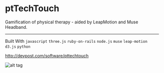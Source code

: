 # ptTechTouch
Gamification of physical therapy - aided by LeapMotion and Muse Headband.
_________________________
Built With
`javascript`
`three.js`
`ruby-on-rails`
`node.js`
`muse`
`leap-motion`
`d3.js`
`python`

http://devpost.com/software/pttechtouch


![alt tag](https://raw.githubusercontent.com/vetriselvi/ptTechTouch/blob/master/MuseLeapBackend/app/assets/images/ptTechTouch.jpg)
